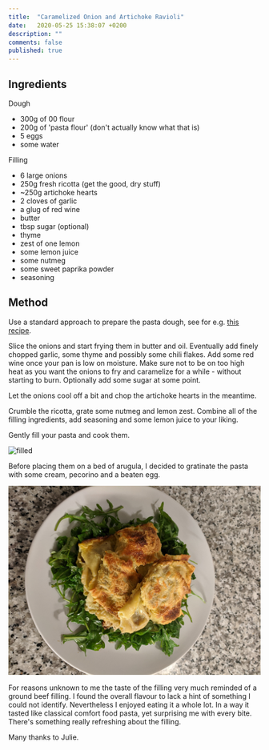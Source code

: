 ```yaml
---
title:  "Caramelized Onion and Artichoke Ravioli"
date:   2020-05-25 15:38:07 +0200
description: ""
comments: false
published: true
---
```

## Ingredients
Dough
- 300g of 00 flour
- 200g of 'pasta flour' (don't actually know what that is)
- 5 eggs
- some water

Filling
- 6 large onions
- 250g fresh ricotta (get the good, dry stuff)
- ~250g artichoke hearts
- 2 cloves of garlic
- a glug of red wine
- butter
- tbsp sugar (optional)
- thyme
- zest of one lemon
- some lemon juice
- some nutmeg
- some sweet paprika powder
- seasoning

## Method

Use a standard approach to prepare the pasta dough, see for e.g. 
[this recipe](https://leitesculinaria.com/40229/recipes-homemade-pasta-dough.html).

Slice the onions and start frying them in butter and oil. Eventually add finely chopped garlic, some thyme and
possibly some chili flakes. Add some red wine once your pan is low on moisture. Make sure not to be on too high
heat as you want the onions to fry and caramelize for a while - without starting to burn. Optionally add some sugar
at some point.

Let the onions cool off a bit and chop the artichoke hearts in the meantime.

Crumble the ricotta, grate some nutmeg and lemon zest. Combine all of the filling ingredients, add seasoning and 
some lemon juice to your liking. 

Gently fill your pasta and cook them.

![filled](/imgs/ravioli/filled.jpg)

Before placing them on a bed of arugula, I decided to gratinate the pasta with some cream, pecorino and a
beaten egg.

![grattin](/imgs/ravioli/grattin.jpg)

For reasons unknown to me the taste of the filling very much reminded of a ground beef filling.
I found the overall flavour to lack a hint of something I could not identify. Nevertheless I
enjoyed eating it a whole lot. In a way it tasted like classical comfort food pasta, yet surprising
me with every bite. There's something really refreshing about the filling.

Many thanks to Julie.
